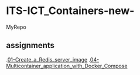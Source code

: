 # ITS-ICT_Containers-new-
MyRepo

## assignments
.[01-Create_a_Redis_server_image](/assignments/01-Create_a_Redis_server_image/README.md)
.[04-Multicontainer_application_with_Docker_Compose](/assignments/04-Multicontainer_application_with_Docker_Compose/README.md)


